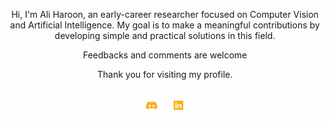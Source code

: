 
<div align="center">
  
  Hi, I'm Ali Haroon, an early-career researcher focused on Computer Vision and Artificial Intelligence. 
  My goal is to make a meaningful contributions by developing simple and practical solutions in this field. 
  
  Feedbacks and comments are welcome
  
  Thank you for visiting my profile. 
<!---
AliHaroonT/AliHaroonT is a ✨ special ✨ repository because its `README.md` (this file) appears on your GitHub profile.
You can click the Preview link to take a look at your changes.
--->

<br>
  <a href="https://discord.com/users/b.alee"><img src=https://github.com/AliHaroonT/AliHaroonT/blob/main/images/Discord.png width="4%" alt="AliHaroon Discord"></a>
  <img src=https://github.com/AliHaroonT/AliHaroonT/blob/main/images/transparent.png width="3%" alt="space"></a>
  <a href="https://www.linkedin.com/in/ali-haroon-turk-294116202"><img src=https://github.com/AliHaroonT/AliHaroonT/blob/main/images/linkedin.png width="4%" alt="AliHaroon Linkedin"></a>

</div>
